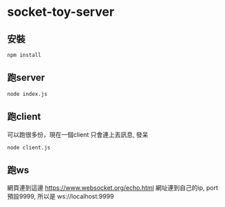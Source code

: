 # socket-toy-server

## 安裝

```
npm install
```

## 跑server

```
node index.js
```

## 跑client

可以跑很多份，現在一個client 只會連上丟訊息, 發呆
```
node client.js
```

## 跑ws

網頁連到這邊 https://www.websocket.org/echo.html
網址連到自己的ip, port 預設9999, 所以是 ws://localhost:9999
